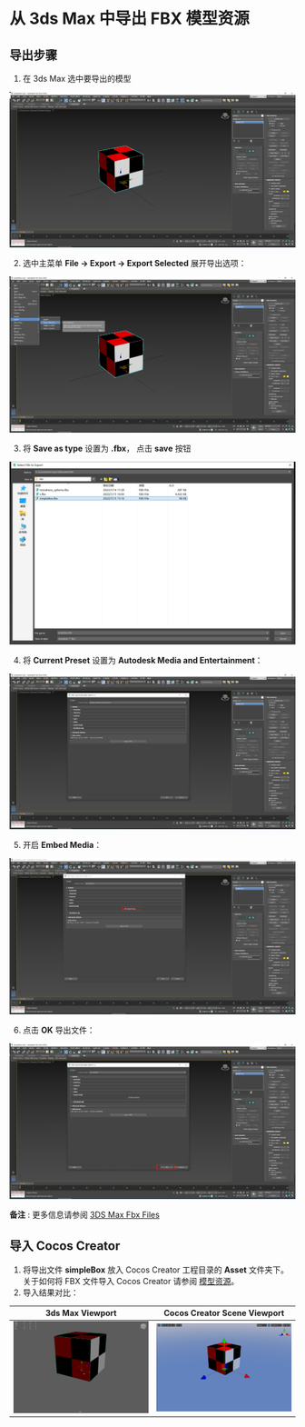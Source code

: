 # 从 3ds Max 中导出 FBX 模型资源

## 导出步骤

1. 在 3ds Max 选中要导出的模型

  ![选择要导出的模型](max/01-select-mesh.png)

2. 选中主菜单 **File -> Export -> Export Selected** 展开导出选项：

  ![导出按钮](max/02-export-selected.png)

3. 将 **Save as type** 设置为 **.fbx**， 点击 **save** 按钮

  ![导出路径名称设置](max/03-export-file-name.png)

4. 将 **Current Preset** 设置为 **Autodesk Media and Entertainment**：

  ![选项设置](max/04-export-preset-selection.png)

5. 开启 **Embed Media**：

  ![开启Embed Media](max/05-embed-media.png)

6. 点击 **OK** 导出文件：

  ![导出文件](max/06-export-file.png)

**备注** : 更多信息请参阅 [3DS Max Fbx Files](https://help.autodesk.com/view/3DSMAX/2022/ENU/?guid=GUID-26E80277-1645-4C4E-A6B2-44399376490F)

## 导入 Cocos Creator

1. 将导出文件 **simpleBox** 放入 Cocos Creator 工程目录的 **Asset** 文件夹下。关于如何将 FBX 文件导入 Cocos Creator 请参阅 [模型资源](mesh.md)。
2. 导入结果对比：

| 3ds Max Viewport                                    | Cocos Creator Scene Viewport                           |
|-----------------------------------------------------|--------------------------------------------------------|
| ![07-1-maya-viewport](maya/07-1-maya-viewport.png) | ![07-2-cocos-viewport](maya/07-2-cocos-viewport.png) |
